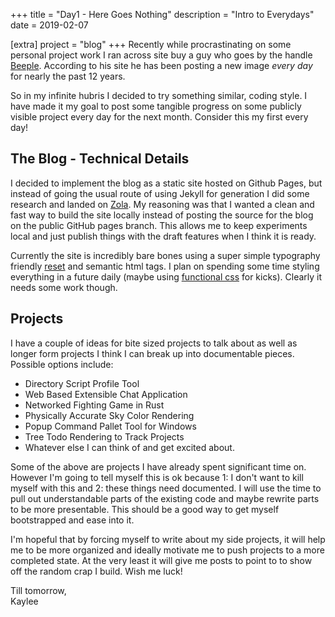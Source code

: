 +++
title = "Day1 - Here Goes Nothing"
description = "Intro to Everydays"
date = 2019-02-07

[extra]
project = "blog"
+++
Recently while procrastinating on some personal project work I ran across site buy a guy who goes by the handle [Beeple](https://www.beeple-crap.com/everydays). According to his site he has been posting a new image *every day* for nearly the past 12 years.

So in my infinite hubris I decided to try something similar, coding style. I have made it my goal to post some tangible progress on some publicly visible project every day for the next month. Consider this my first every day!

## The Blog - Technical Details

I decided to implement the blog as a static site hosted on Github Pages, but instead of going the usual route of using Jekyll for generation I did some research and landed on [Zola](https://www.getzola.org/). My reasoning was that I wanted a clean and fast way to build the site locally instead of posting the source for the blog on the public GitHub pages branch. This allows me to keep experiments local and just publish things with the draft features when I think it is ready.

Currently the site is incredibly bare bones using a super simple typography friendly [reset](https://github.com/vladocar/Basic-CSS-Typography-Reset) and semantic html tags. I plan on spending some time styling everything in a future daily (maybe using [functional css](https://www.mikecr.it/ramblings/functional-css/) for kicks). Clearly it needs some work though.

## Projects

I have a couple of ideas for bite sized projects to talk about as well as longer form projects I think I can break up into documentable pieces. Possible options include: 

- Directory Script Profile Tool
- Web Based Extensible Chat Application
- Networked Fighting Game in Rust
- Physically Accurate Sky Color Rendering
- Popup Command Pallet Tool for Windows
- Tree Todo Rendering to Track Projects
- Whatever else I can think of and get excited about.

Some of the above are projects I have already spent significant time on. However I'm going to tell myself this is ok because 1: I don't want to kill myself with this and 2: these things need documented. I will use the time to pull out understandable parts of the existing code and maybe rewrite parts to be more presentable. This should be a good way to get myself bootstrapped and ease into it.

I'm hopeful that by forcing myself to write about my side projects, it will help me to be more organized and ideally motivate me to push projects to a more completed state. At the very least it will give me posts to point to to show off the random crap I build. Wish me luck!

Till tomorrow,  
Kaylee
